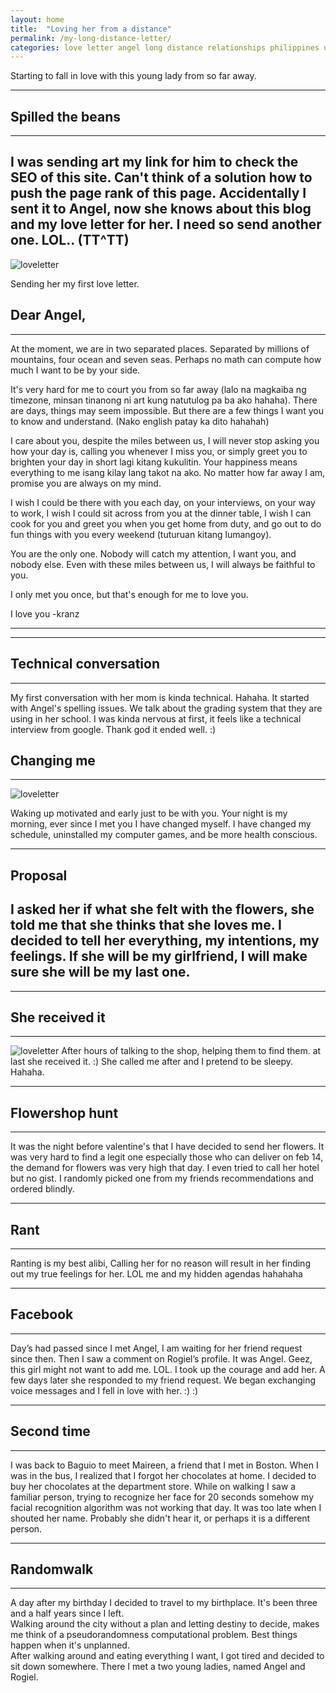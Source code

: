 ```yaml
---
layout: home
title:  "Loving her from a distance"
permalink: /my-long-distance-letter/
categories: love letter angel long distance relationships philippines united states
---
```

Starting to fall in love with this young lady from so far away. 


------
## Spilled the beans   
-----
I was sending art my link for him to check the SEO of this site. Can't think of a solution how to push the page rank of this page. Accidentally I sent it to Angel, now she knows about this blog and my love letter for her. I need so send another one. LOL.. (TT^TT)
----


![loveletter](https://blog.kranznikolai.com/angel.png)


Sending her my first love letter. 



## Dear Angel,
--------

 At the moment, we are in two separated places. Separated by millions of mountains, four ocean and seven seas. Perhaps no math can compute how much I want to be by your side.

It's very hard for me to court you from so far away (lalo na magkaiba ng timezone, minsan tinanong ni art kung natutulog pa ba ako hahaha). There are days, things may seem impossible. But there are a few things I want you to know and understand. (Nako english patay ka dito hahahah)

I care about you, despite the miles between us, I will never stop asking you how your day is, calling you whenever I miss you, or simply greet you to brighten your day in short lagi kitang kukulitin. Your happiness means everything to me isang kilay lang takot na ako. No matter how far away I am, promise you are always on my mind.

I wish I could be there with you each day, on your interviews, on your way to work, I wish I could sit across from you at the dinner table, I wish I can cook for you and greet you when you get home from duty, and go out to do fun things with you every weekend (tuturuan kitang lumangoy). 

You are the only one. Nobody will catch my attention, I  want you, and nobody else. Even with these miles between us, I will always be faithful to you.

I only met you once, but that's enough for me to love you.

I love you
-kranz

--------

-------
## Technical conversation
-------
My first conversation with her mom is kinda technical. Hahaha.
It started with Angel's spelling issues.
We talk about the grading system that they are using in her school. I was kinda nervous at first, it feels like a technical interview from google. Thank god it ended well. :)




## Changing me
--------

![loveletter](https://blog.kranznikolai.com/me-angel.jpg)

Waking up motivated and early just to be with you. Your night is my morning, ever since I met you I have changed myself. I have changed my schedule, uninstalled my computer games, and be more health conscious.

-----
## Proposal

I asked her if what she felt with the flowers, she told me that she thinks that she loves me.
I decided to tell her everything, my intentions, my feelings. If she will be my girlfriend, I will make sure she will be my last one.
-----
--------
## She received it
----------
![loveletter](https://blog.kranznikolai.com/angel-roses.jpg)
After hours of talking to the shop, helping them to find them. at last she received it. :)
She called me after and I pretend to be sleepy. Hahaha.

--------
## Flowershop hunt
--------
It was the night before valentine's that I have decided to send her flowers. It was very hard to find a legit one especially those who can deliver on feb 14, the demand for flowers was very high that day. I even tried to call her hotel but no gist. I randomly picked one from my friends recommendations and ordered blindly. 

------
## Rant
------
Ranting is my best alibi, Calling her for no reason will result in her finding out my true feelings for her. LOL me and my hidden agendas hahahaha

------
## Facebook
------
Day’s had passed since I met Angel, I am waiting for her friend request since then. Then I saw a comment on Rogiel’s profile. It was Angel. Geez, this girl might not want to add me. LOL. I took up the courage and add her. A few days later she responded to my friend request. We began exchanging voice messages and I fell in love with her. :) :)

------
## Second time
------
I was back to Baguio to meet Maireen, a friend that I met in Boston. When I was in the bus, I realized that I forgot her chocolates at home. I decided to buy her chocolates at the department store. While on walking I saw a familiar person, trying to recognize her face for 20 seconds somehow my facial recognition algorithm was not working that day. It was too late when I shouted her name. Probably she didn't hear it, or perhaps it is a different person. 

-----
## Randomwalk
-----

A day after my birthday I decided to travel to my birthplace. It's been three and a half years since I left.  
Walking around the city without a plan and letting destiny to decide, makes me think of a pseudorandomness computational problem. Best things happen when it's unplanned.  
After walking around and eating everything I want, I got tired and decided to sit down somewhere. There I met a two young ladies, named Angel and Rogiel.

